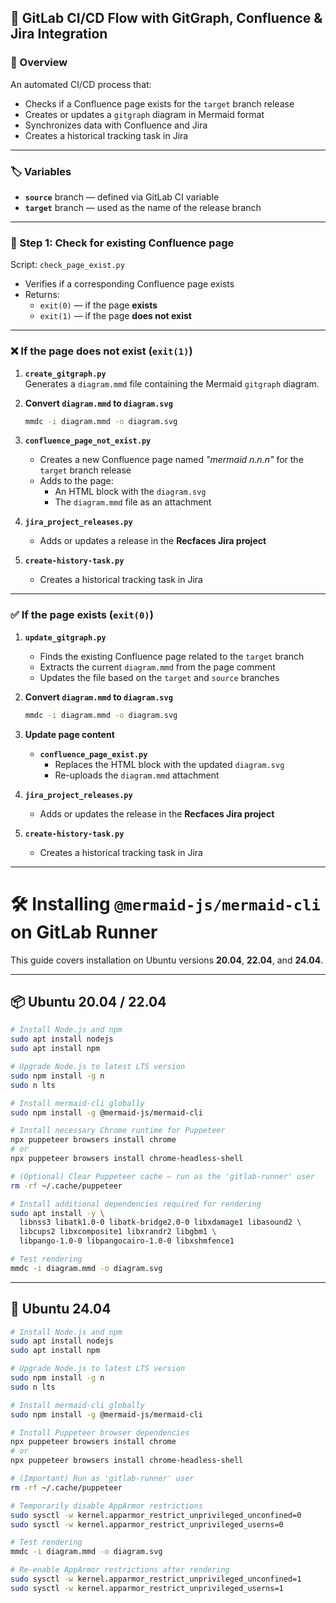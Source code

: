 ## 🔄 GitLab CI/CD Flow with GitGraph, Confluence & Jira Integration

### 🧠 Overview

An automated CI/CD process that:

- Checks if a Confluence page exists for the `target` branch release
- Creates or updates a `gitgraph` diagram in Mermaid format
- Synchronizes data with Confluence and Jira
- Creates a historical tracking task in Jira

---

### 🏷️ Variables

- **`source`** branch — defined via GitLab CI variable
- **`target`** branch — used as the name of the release branch

---

### 🧪 Step 1: Check for existing Confluence page

Script: `check_page_exist.py`

- Verifies if a corresponding Confluence page exists
- Returns:
  - `exit(0)` — if the page **exists**
  - `exit(1)` — if the page **does not exist**

---

### ❌ If the page does not exist (`exit(1)`)

1. **`create_gitgraph.py`**  
   Generates a `diagram.mmd` file containing the Mermaid `gitgraph` diagram.

2. **Convert `diagram.mmd` to `diagram.svg`**
   ```bash
   mmdc -i diagram.mmd -o diagram.svg
   ```

3. **`confluence_page_not_exist.py`**
   - Creates a new Confluence page named _"mermaid n.n.n"_ for the `target` branch release
   - Adds to the page:
     - An HTML block with the `diagram.svg`
     - The `diagram.mmd` file as an attachment

4. **`jira_project_releases.py`**
   - Adds or updates a release in the **Recfaces Jira project**

5. **`create-history-task.py`**
   - Creates a historical tracking task in Jira

---

### ✅ If the page exists (`exit(0)`)

1. **`update_gitgraph.py`**
   - Finds the existing Confluence page related to the `target` branch
   - Extracts the current `diagram.mmd` from the page comment
   - Updates the file based on the `target` and `source` branches

2. **Convert `diagram.mmd` to `diagram.svg`**
   ```bash
   mmdc -i diagram.mmd -o diagram.svg
   ```

3. **Update page content**

   - **`confluence_page_exist.py`**
     - Replaces the HTML block with the updated `diagram.svg`
     - Re-uploads the `diagram.mmd` attachment

4. **`jira_project_releases.py`**
   - Adds or updates the release in the **Recfaces Jira project**

5. **`create-history-task.py`**
   - Creates a historical tracking task in Jira

---

# 🛠️ Installing `@mermaid-js/mermaid-cli` on GitLab Runner

This guide covers installation on Ubuntu versions **20.04**, **22.04**, and **24.04**.

---

## 📦 Ubuntu 20.04 / 22.04

```bash
# Install Node.js and npm
sudo apt install nodejs
sudo apt install npm

# Upgrade Node.js to latest LTS version
sudo npm install -g n
sudo n lts

# Install mermaid-cli globally
sudo npm install -g @mermaid-js/mermaid-cli

# Install necessary Chrome runtime for Puppeteer
npx puppeteer browsers install chrome
# or
npx puppeteer browsers install chrome-headless-shell

# (Optional) Clear Puppeteer cache — run as the 'gitlab-runner' user
rm -rf ~/.cache/puppeteer

# Install additional dependencies required for rendering
sudo apt install -y \
  libnss3 libatk1.0-0 libatk-bridge2.0-0 libxdamage1 libasound2 \
  libcups2 libxcomposite1 libxrandr2 libgbm1 \
  libpango-1.0-0 libpangocairo-1.0-0 libxshmfence1

# Test rendering
mmdc -i diagram.mmd -o diagram.svg
```

---

## 🐧 Ubuntu 24.04

```bash
# Install Node.js and npm
sudo apt install nodejs
sudo apt install npm

# Upgrade Node.js to latest LTS version
sudo npm install -g n
sudo n lts

# Install mermaid-cli globally
sudo npm install -g @mermaid-js/mermaid-cli

# Install Puppeteer browser dependencies
npx puppeteer browsers install chrome
# or
npx puppeteer browsers install chrome-headless-shell

# (Important) Run as 'gitlab-runner' user
rm -rf ~/.cache/puppeteer

# Temporarily disable AppArmor restrictions
sudo sysctl -w kernel.apparmor_restrict_unprivileged_unconfined=0
sudo sysctl -w kernel.apparmor_restrict_unprivileged_userns=0

# Test rendering
mmdc -i diagram.mmd -o diagram.svg

# Re-enable AppArmor restrictions after rendering
sudo sysctl -w kernel.apparmor_restrict_unprivileged_unconfined=1
sudo sysctl -w kernel.apparmor_restrict_unprivileged_userns=1
```

